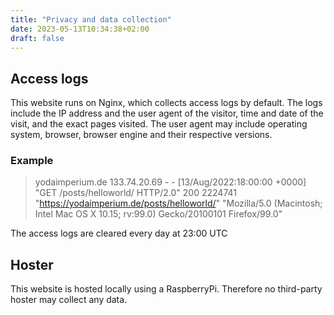 ```yaml
---
title: "Privacy and data collection"
date: 2023-05-13T10:34:38+02:00
draft: false
---
```


## Access logs

This website runs on Nginx, which collects access logs by default. The logs include the IP address and the user agent of the visitor, time and date of the visit, and the exact pages visited. The user agent may include operating system, browser, browser engine and their respective versions.

### Example

> yodaimperium.de 133.74.20.69 - - [13/Aug/2022:18:00:00 +0000] "GET /posts/helloworld/ HTTP/2.0" 200 2224741 "https://yodaimperium.de/posts/helloworld/" "Mozilla/5.0 (Macintosh; Intel Mac OS X 10.15; rv:99.0) Gecko/20100101 Firefox/99.0"

The access logs are cleared every day at 23:00 UTC

## Hoster

This website is hosted locally using a RaspberryPi. Therefore no third-party hoster may collect any data.